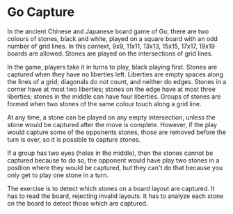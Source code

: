 # Go Capture

In the ancient Chinese and Japanese board game of Go, there are two
colours of stones, black and white, played on a square board with an odd
number of grid lines.
In this context, 9x9, 11x11, 13x13, 15x15, 17x17, 19x19 boards are
allowed.
Stones are played on the intersections of grid lines.

In the game, players take it in turns to play, black playing first.
Stones are captured when they have no liberties left.
Liberties are empty spaces along the lines of a grid; diagonals do not
count, and neither do edges.
Stones in a corner have at most two liberties; stones on the edge have
at most three liberties; stones in the middle can have four liberties.
Groups of stones are formed when two stones of the same colour touch
along a grid line.

At any time, a stone can be played on any empty intersection, unless the
stone would be captured after the move is complete.
However, if the play would capture some of the opponents stones, those
are removed before the turn is over, so it is possible to capture
stones.

If a group has two eyes (holes in the middle), then the stones cannot be
captured because to do so, the opponent would have play two stones in a
position where they would be captured, but they can't do that because
you only get to play one stone in a turn.

The exercise is to detect which stones on a board layout are captured.
It has to read the board, rejecting invalid layouts.  It has to analyze
each stone on the board to detect those which are captured.

